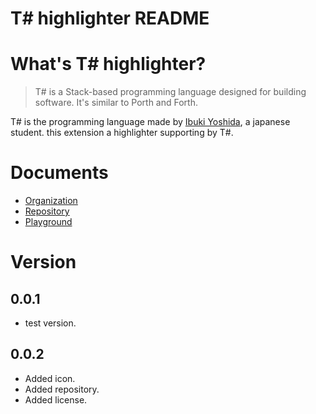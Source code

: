 # T# highlighter README

# What's T# highlighter?

> T# is a Stack-based programming language designed for building software. It's similar to Porth and Forth.

T# is the programming language made by <a href="https://github.com/ibukiyoshidaa">Ibuki Yoshida</a>, a japanese student. this extension a highlighter supporting by T#.

# Documents

- <a href="https://github.com/Tsharp-lang">Organization</a>
- <a href="https://github.com/Tsharp-lang/Tsharp">Repository</a>
- <a href="https://tsharpplayground.herokuapp.com">Playground</a>

# Version

## 0.0.1

- test version.

## 0.0.2

- Added icon.
- Added repository.
- Added license.
